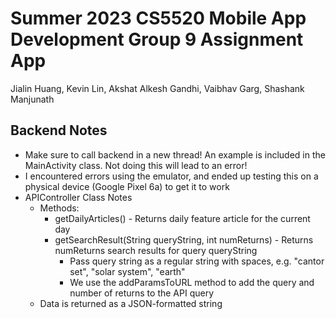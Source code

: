 # Summer 2023 CS5520 Mobile App Development Group 9 Assignment App

Jialin Huang, Kevin Lin, Akshat Alkesh Gandhi, Vaibhav Garg, Shashank Manjunath

## Backend Notes

- Make sure to call backend in a new thread! An example is included in the
  MainActivity class. Not doing this will lead to an error!
- I encountered errors using the emulator, and ended up testing this on a
  physical device (Google Pixel 6a) to get it to work
- APIController Class Notes
  - Methods:
    - getDailyArticles() - Returns daily feature article for the current day
    - getSearchResult(String queryString, int numReturns) - Returns
      numReturns search results for query queryString
      - Pass query string as a regular string with spaces, e.g. "cantor set", "solar system", "earth"
      - We use the addParamsToURL method to add the query and number of returns to the API query
  - Data is returned as a JSON-formatted string
